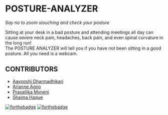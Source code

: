 # POSTURE-ANALYZER

*Say no to zoom slouching and check your posture*

Sitting at your desk in a bad posture and attending meetings all day can cause severe neck pain, headaches, back pain, and even spinal curvature in the long run!<br>
The POSTURE ANALYZER will tell you if you have not been sitting in a good posture. All you need is a webcam.

CONTRIBUTORS   
---
<ul>
  <li><a href ="https://github.com/aayooshid">Aayooshi Dharmadhikari</li>
  <li><a href = "https://github.com/aagno">Arianne Agno</li>
  <li><a href ="https://github.com/Pravallika-Myneni">Pravallika Myneni</li>
  <li><a href ="https://github.com/SHAIMA-HAQUE">Shaima Haque</li>
</ul>

[![forthebadge](https://forthebadge.com/images/badges/built-with-love.svg)](https://forthebadge.com)
[![forthebadge](https://forthebadge.com/images/badges/built-by-developers.svg)](https://forthebadge.com)
